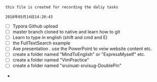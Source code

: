 `this file is created for recording the daliy tasks`

`2018年05月14日14:20:43`
- [ ] Typora  Github upload
- [ ] master branch cloned to native and learn how to git
- [ ] Learn to type in english (shift and cmd and E)
- [ ] the FullTextSearch example
- [ ] Axe presentation . use the PowerPoint  to veiw website content etc.
- [ ] create a folder named "MindToEnglish" or "ExpressMyself" etc.
- [ ] create a folder named "VimPractice"
- [ ] create a folder named "sruinuat-sruisug-DoublePin"
- 
